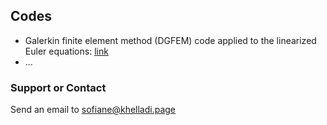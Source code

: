 ## Codes
- Galerkin finite element method (DGFEM) code applied to the linearized Euler equations: [link](https://skhelladi.github.io/DGFEM-CAA/)
- ...

### Support or Contact
Send an email to [sofiane@khelladi.page](mailto:sofiane@khelladi.page)
